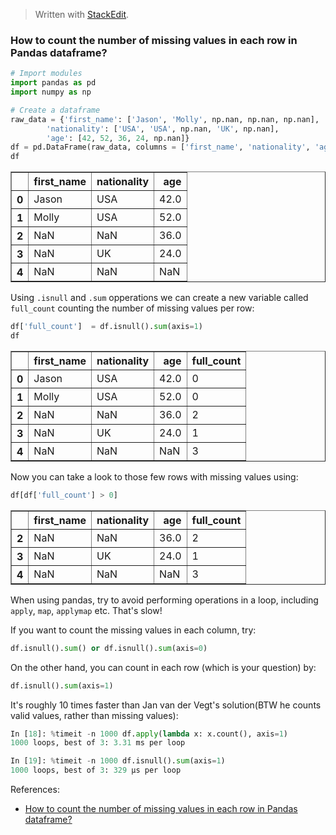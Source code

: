 > Written with [StackEdit](https://stackedit.io/).

### How to count the number of missing values in each row in Pandas dataframe?


```python
# Import modules
import pandas as pd
import numpy as np
```


```python
# Create a dataframe
raw_data = {'first_name': ['Jason', 'Molly', np.nan, np.nan, np.nan], 
        'nationality': ['USA', 'USA', np.nan, 'UK', np.nan], 
        'age': [42, 52, 36, 24, np.nan]}
df = pd.DataFrame(raw_data, columns = ['first_name', 'nationality', 'age'])
df
```




<div>
<style scoped>
    .dataframe tbody tr th:only-of-type {
        vertical-align: middle;
    }

    .dataframe tbody tr th {
        vertical-align: top;
    }

    .dataframe thead th {
        text-align: right;
    }
</style>
<table border="1" class="dataframe">
  <thead>
    <tr style="text-align: right;">
      <th></th>
      <th>first_name</th>
      <th>nationality</th>
      <th>age</th>
    </tr>
  </thead>
  <tbody>
    <tr>
      <th>0</th>
      <td>Jason</td>
      <td>USA</td>
      <td>42.0</td>
    </tr>
    <tr>
      <th>1</th>
      <td>Molly</td>
      <td>USA</td>
      <td>52.0</td>
    </tr>
    <tr>
      <th>2</th>
      <td>NaN</td>
      <td>NaN</td>
      <td>36.0</td>
    </tr>
    <tr>
      <th>3</th>
      <td>NaN</td>
      <td>UK</td>
      <td>24.0</td>
    </tr>
    <tr>
      <th>4</th>
      <td>NaN</td>
      <td>NaN</td>
      <td>NaN</td>
    </tr>
  </tbody>
</table>
</div>



Using `.isnull` and `.sum` opperations we can create a new variable called `full_count` counting the number of missing values per row:


```python
df['full_count']  = df.isnull().sum(axis=1)
df
```




<div>
<style scoped>
    .dataframe tbody tr th:only-of-type {
        vertical-align: middle;
    }

    .dataframe tbody tr th {
        vertical-align: top;
    }

    .dataframe thead th {
        text-align: right;
    }
</style>
<table border="1" class="dataframe">
  <thead>
    <tr style="text-align: right;">
      <th></th>
      <th>first_name</th>
      <th>nationality</th>
      <th>age</th>
      <th>full_count</th>
    </tr>
  </thead>
  <tbody>
    <tr>
      <th>0</th>
      <td>Jason</td>
      <td>USA</td>
      <td>42.0</td>
      <td>0</td>
    </tr>
    <tr>
      <th>1</th>
      <td>Molly</td>
      <td>USA</td>
      <td>52.0</td>
      <td>0</td>
    </tr>
    <tr>
      <th>2</th>
      <td>NaN</td>
      <td>NaN</td>
      <td>36.0</td>
      <td>2</td>
    </tr>
    <tr>
      <th>3</th>
      <td>NaN</td>
      <td>UK</td>
      <td>24.0</td>
      <td>1</td>
    </tr>
    <tr>
      <th>4</th>
      <td>NaN</td>
      <td>NaN</td>
      <td>NaN</td>
      <td>3</td>
    </tr>
  </tbody>
</table>
</div>



Now you can take a look to those few rows with missing values using:


```python
df[df['full_count'] > 0]
```




<div>
<style scoped>
    .dataframe tbody tr th:only-of-type {
        vertical-align: middle;
    }

    .dataframe tbody tr th {
        vertical-align: top;
    }

    .dataframe thead th {
        text-align: right;
    }
</style>
<table border="1" class="dataframe">
  <thead>
    <tr style="text-align: right;">
      <th></th>
      <th>first_name</th>
      <th>nationality</th>
      <th>age</th>
      <th>full_count</th>
    </tr>
  </thead>
  <tbody>
    <tr>
      <th>2</th>
      <td>NaN</td>
      <td>NaN</td>
      <td>36.0</td>
      <td>2</td>
    </tr>
    <tr>
      <th>3</th>
      <td>NaN</td>
      <td>UK</td>
      <td>24.0</td>
      <td>1</td>
    </tr>
    <tr>
      <th>4</th>
      <td>NaN</td>
      <td>NaN</td>
      <td>NaN</td>
      <td>3</td>
    </tr>
  </tbody>
</table>
</div>



When using pandas, try to avoid performing operations in a loop, including `apply`, `map`, `applymap` etc. That's slow!

If you want to count the missing values in each column, try:

```python
df.isnull().sum() or df.isnull().sum(axis=0)
```
On the other hand, you can count in each row (which is your question) by:
```python
df.isnull().sum(axis=1)
```
It's roughly 10 times faster than Jan van der Vegt's solution(BTW he counts valid values, rather than missing values):
```python
In [18]: %timeit -n 1000 df.apply(lambda x: x.count(), axis=1)
1000 loops, best of 3: 3.31 ms per loop

In [19]: %timeit -n 1000 df.isnull().sum(axis=1)
1000 loops, best of 3: 329 µs per loop
```

References:

- [How to count the number of missing values in each row in Pandas dataframe?](https://datascience.stackexchange.com/questions/12645/how-to-count-the-number-of-missing-values-in-each-row-in-pandas-dataframe)


```python

```

 
<!--stackedit_data:
eyJoaXN0b3J5IjpbMTE5Mjk5MjE4NywtNDgwMjA0MDExLC0xMj
gzNDA5ODY1LC0xMjU0ODkxNTA0XX0=
-->